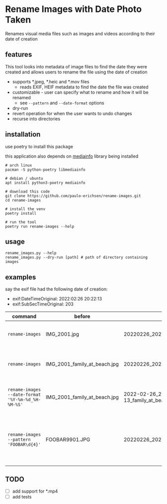 # Rename Images with Date Photo Taken

Renames visual media files such as images and videos according to their date of creation

## features

This tool looks into metadata of image files to find the date they were created and allows users to rename the file using the date of creation

- supports \*.jpeg, \*.heic and \*.mov files
  - reads EXIF, HEIF metadata to find the date the file was created
- customizable - user can specify what to rename and how it will be renamed
  - see `--pattern` and `--date-format` options
- dry-run
- revert operation for when the user wants to undo changes
- recurse into directories

## installation

use poetry to install this package

this application also depends on [mediainfo](https://mediaarea.net/en/MediaInfo/Download) library being installed

``` shell
# arch linux
pacman -S python-poetry libmediainfo

# debian / ubuntu
apt install python3-poetry mediainfo

# download this code
git clone https://github.com/paulo-erichsen/rename-images.git
cd rename-images

# install the venv
poetry install

# run the tool
poetry run rename-images --help
```

## usage

``` shell
rename_images.py --help
rename_images.py --dry-run [path] # path of directory containing images
```

## examples

say the exif file had the following date of creation:

- exif:DateTimeOriginal: 2022:02:26 20:22:13
- exif:SubSecTimeOriginal: 203

| command                                           | before                       | after                                   | comment                                                                         |
|---------------------------------------------------|------------------------------|-----------------------------------------|---------------------------------------------------------------------------------|
| `rename-images`                                   | IMG_2001.jpg                 | 20220226_202213203.jpg                  | matches and replaces `IMG_\d{4}` by default                                     |
| `rename-images`                                   | IMG_2001_family_at_beach.jpg | 20220226_202213203_family_at_beach.jpg  | keeps filename descriptions, portion that didn't match                          |
| `rename-images --date-format '%Y-%m-%d_%H-%M-%S'` | IMG_2001_family_at_beach.jpg | 2022-02-26_20-22-13_family_at_beach.jpg | configure the format of the date to use when renaming                           |
| `rename-images --pattern 'FOOBAR\d{4}'`           | FOOBAR9901.JPG               | 20220226_202213203.JPG                  | we can specify a pattern that when matched will be replaced by the date created |

## TODO

- [ ] add support for \*.mp4
- [ ] add tests
